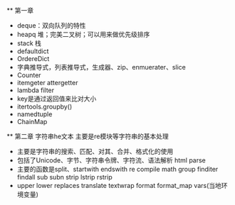 ** 第一章
* deque：双向队列的特性
* heapq 堆；完美二叉树；可以用来做优先级排序
* stack 栈
* defaultdict
* OrdereDict
* 字典推导式，列表推导式，生成器、zip、enmuerater、slice
* Counter
* itemgeter attergetter
* lambda filter
* key是通过返回值来比对大小
* itertools.groupby()
* namedtuple
* ChainMap

** 第二章 字符串he文本 主要是re模块等字符串的基本处理

* 主要是字符串的搜索、匹配、对其、合并、格式化的使用
* 包括了Unicode、字节、字符串令牌、字符流、语法解析 html parse
* 主要的函数是split、startwith endswith re compile math group finditer findall sub subn strip lstrip rstrip
* upper lower replaces translate textwrap  format format_map vars(当地环境变量)